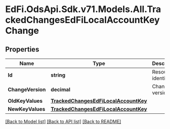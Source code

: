 # EdFi.OdsApi.Sdk.v71.Models.All.TrackedChangesEdFiLocalAccountKeyChange

## Properties

Name | Type | Description | Notes
------------ | ------------- | ------------- | -------------
**Id** | **string** | Resource identifier | [optional] 
**ChangeVersion** | **decimal** | Change version | [optional] 
**OldKeyValues** | [**TrackedChangesEdFiLocalAccountKey**](TrackedChangesEdFiLocalAccountKey.md) |  | [optional] 
**NewKeyValues** | [**TrackedChangesEdFiLocalAccountKey**](TrackedChangesEdFiLocalAccountKey.md) |  | [optional] 

[[Back to Model list]](../../README.md#documentation-for-models) [[Back to API list]](../../README.md#documentation-for-api-endpoints) [[Back to README]](../../README.md)

